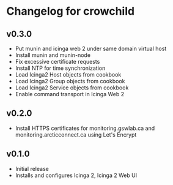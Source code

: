 # Changelog for crowchild

## v0.3.0

* Put munin and icinga web 2 under same domain virtual host
* Install munin and munin-node
* Fix excessive certificate requests
* Install NTP for time synchronization
* Load Icinga2 Host objects from cookbook
* Load Icinga2 Group objects from cookbook
* Load Icinga2 Service objects from cookbook
* Enable command transport in Icinga Web 2

## v0.2.0

* Install HTTPS certificates for monitoring.gswlab.ca and monitoring.arcticconnect.ca using Let's Encrypt

## v0.1.0

* Initial release
* Installs and configures Icinga 2, Icinga 2 Web UI
